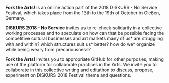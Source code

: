 
**Fork the Arts!** is an online action part of the 2018 DISKURS  - No Service Festival, which takes place from the 13th to the 
19th of October in Gießen, Germany.  

**DISKURS 2018 - No Service** invites us to re-check solidarity in a collective working processes and to speculate on how can 
that be possible facing the competitive cultural businesses and art markets many of us* are struggling with and
within? which structures suit us* better? how do we* organize while being weary from precariousness?

**Fork the Arts!** invites you to appropriate GitHub for other purposes, making use of the platform for collaborate practices in
the Arts. We invite you to collaborate in this collective writing and editathon to discuss, propose, experiment on 
DISKURS 2018 Festival theme and questions.

